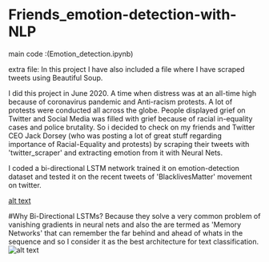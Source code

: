 # Friends_emotion-detection-with-NLP
main code :(Emotion_detection.ipynb)

extra file: In this project I have also included a file where I have scraped  tweets using Beautiful Soup.

I did this project in June 2020. A time when distress was at an all-time high because of coronavirus pandemic and Anti-racism protests. A lot of protests were conducted all across the globe. People displayed grief on Twitter and Social Media was filled with grief because of racial in-equality cases and police brutality. So i decided to check on my friends and Twitter CEO Jack Dorsey (who was posting a lot of great stuff regarding importance of Racial-Equality and protests) by scraping their tweets with 'twitter_scraper'  and extracting emotion from it with Neural Nets.
   
   I coded a bi-directional LSTM network trained it on emotion-detection dataset and tested it on the recent tweets of 'BlacklivesMatter' movement on twitter. 
   
[alt text](https://www.upgrad.com/blog/wp-content/uploads/2019/04/70862042.png)

#Why Bi-Directional LSTMs?
Because they solve  a very common problem of vanishing gradients in neural nets and also the are termed as 'Memory Networks' that can remember the far behind and ahead of whats in the sequence and so I consider it as the best architecture for text classification.
 ![alt text](https://i.stack.imgur.com/iIiYO.png)
